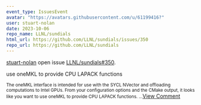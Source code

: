```yaml
---
event_type: IssuesEvent
avatar: "https://avatars.githubusercontent.com/u/61199416?"
user: stuart-nolan
date: 2023-10-06
repo_name: LLNL/sundials
html_url: https://github.com/LLNL/sundials/issues/350
repo_url: https://github.com/LLNL/sundials
---
```


<a href='https://github.com/stuart-nolan' target='_blank'>stuart-nolan</a> open issue <a href='https://github.com/LLNL/sundials/issues/350' target='_blank'>LLNL/sundials#350</a>.

<p>use oneMKL to provide CPU LAPACK functions</p><small>              The oneMKL interface is intended for use with the SYCL NVector and offloading computations to Intel GPUs. From your configuration options and the CMake output, it looks like you want to use oneMKL to provide CPU LAPACK functions. ...</small><a href='https://github.com/LLNL/sundials/issues/350' target='_blank'>View Comment</a>